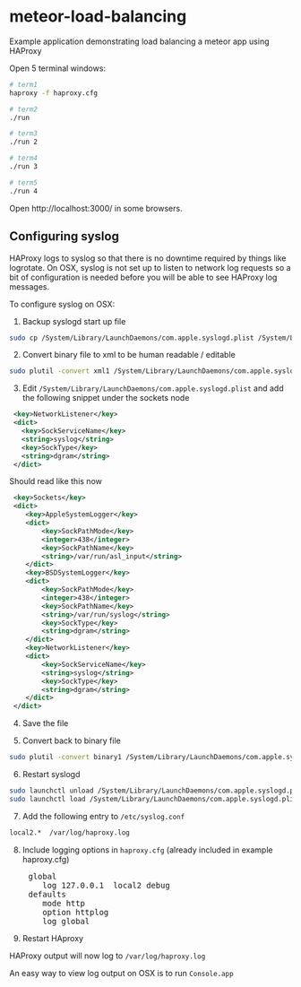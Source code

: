 meteor-load-balancing
=====================

Example application demonstrating load balancing a meteor app using HAProxy


Open 5 terminal windows:

```bash
# term1
haproxy -f haproxy.cfg

# term2
./run

# term3
./run 2

# term4
./run 3

# term5
./run 4
```

Open http://localhost:3000/ in some browsers.


## Configuring syslog

HAProxy logs to syslog so that there is no downtime required by things like
logrotate.  On OSX, syslog is not set up to listen to network log requests so a bit of configuration is needed before you will be able to see HAProxy log messages.

To configure syslog on OSX:

1. Backup syslogd start up file
```bash
sudo cp /System/Library/LaunchDaemons/com.apple.syslogd.plist /System/Library/LaunchDaemons/com.apple.syslogd.plist.backup
```

2. Convert binary file to xml to be human readable / editable
```bash
sudo plutil -convert xml1 /System/Library/LaunchDaemons/com.apple.syslogd.plist
```

3. Edit `/System/Library/LaunchDaemons/com.apple.syslogd.plist` and add the following snippet under the sockets node
```xml
 <key>NetworkListener</key>
 <dict>
   <key>SockServiceName</key>
   <string>syslog</string>
   <key>SockType</key>
   <string>dgram</string>
 </dict>
```
Should read like this now
```xml
 <key>Sockets</key>
 <dict>
    <key>AppleSystemLogger</key>
    <dict>
        <key>SockPathMode</key>
        <integer>438</integer>
        <key>SockPathName</key>
        <string>/var/run/asl_input</string>
    </dict>
    <key>BSDSystemLogger</key>
    <dict>
        <key>SockPathMode</key>
        <integer>438</integer>
        <key>SockPathName</key>
        <string>/var/run/syslog</string>
        <key>SockType</key>
        <string>dgram</string>
    </dict>
    <key>NetworkListener</key>
    <dict>
        <key>SockServiceName</key>
        <string>syslog</string>
        <key>SockType</key>
        <string>dgram</string>
    </dict>
 </dict>
```

4. Save the file

5. Convert back to binary file
```bash
sudo plutil -convert binary1 /System/Library/LaunchDaemons/com.apple.syslogd.plist
```

6. Restart syslogd
```bash
sudo launchctl unload /System/Library/LaunchDaemons/com.apple.syslogd.plist
sudo launchctl load /System/Library/LaunchDaemons/com.apple.syslogd.plist
```

7. Add the following entry to `/etc/syslog.conf`
```bash
local2.*  /var/log/haproxy.log
```

8. Include logging options in `haproxy.cfg` (already included in example haproxy.cfg)
<pre>
    global
       log 127.0.0.1  local2 debug
    defaults
       mode http
       option httplog
       log global
</pre>

9. Restart HAproxy


HAProxy output will now log to `/var/log/haproxy.log`

An easy way to view log output on OSX is to run `Console.app`

